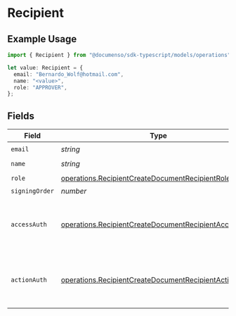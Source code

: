 # Recipient

## Example Usage

```typescript
import { Recipient } from "@documenso/sdk-typescript/models/operations";

let value: Recipient = {
  email: "Bernardo_Wolf@hotmail.com",
  name: "<value>",
  role: "APPROVER",
};
```

## Fields

| Field                                                                                                                          | Type                                                                                                                           | Required                                                                                                                       | Description                                                                                                                    |
| ------------------------------------------------------------------------------------------------------------------------------ | ------------------------------------------------------------------------------------------------------------------------------ | ------------------------------------------------------------------------------------------------------------------------------ | ------------------------------------------------------------------------------------------------------------------------------ |
| `email`                                                                                                                        | *string*                                                                                                                       | :heavy_check_mark:                                                                                                             | N/A                                                                                                                            |
| `name`                                                                                                                         | *string*                                                                                                                       | :heavy_check_mark:                                                                                                             | N/A                                                                                                                            |
| `role`                                                                                                                         | [operations.RecipientCreateDocumentRecipientRole](../../models/operations/recipientcreatedocumentrecipientrole.md)             | :heavy_check_mark:                                                                                                             | N/A                                                                                                                            |
| `signingOrder`                                                                                                                 | *number*                                                                                                                       | :heavy_minus_sign:                                                                                                             | N/A                                                                                                                            |
| `accessAuth`                                                                                                                   | [operations.RecipientCreateDocumentRecipientAccessAuth](../../models/operations/recipientcreatedocumentrecipientaccessauth.md) | :heavy_minus_sign:                                                                                                             | The type of authentication required for the recipient to access the document.                                                  |
| `actionAuth`                                                                                                                   | [operations.RecipientCreateDocumentRecipientActionAuth](../../models/operations/recipientcreatedocumentrecipientactionauth.md) | :heavy_minus_sign:                                                                                                             | The type of authentication required for the recipient to sign the document.                                                    |